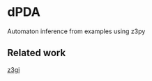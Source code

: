 # dPDA

Automaton inference from examples using z3py

## Related work

[z3gi][1]

[1]: https://gitlab.science.ru.nl/rick/z3gi
